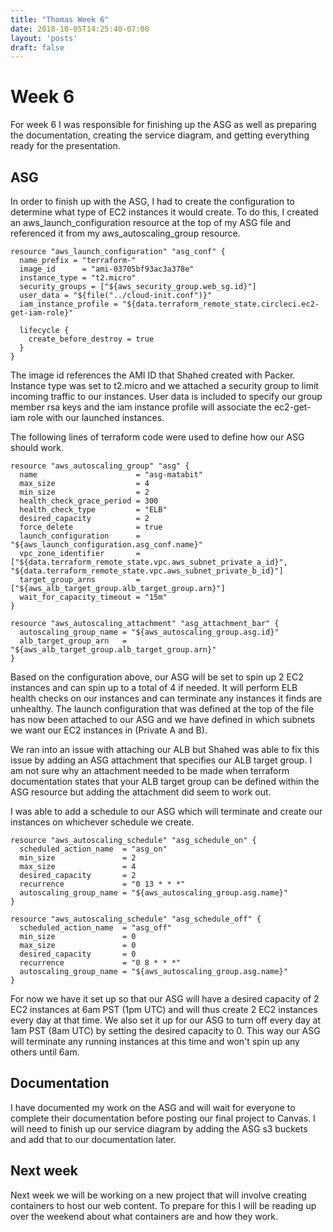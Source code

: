 ```yaml
---
title: "Thomas Week 6"
date: 2018-10-05T14:25:40-07:00
layout: 'posts'
draft: false
---
```


# Week 6
For week 6 I was responsible for finishing up the ASG as well as preparing the documentation, creating the service diagram, and getting everything ready for the presentation.

## ASG
In order to finish up with the ASG, I had to create the configuration to determine what type of EC2 instances it would create. To do this, I created an aws_launch_configuration resource at the top of my ASG file and referenced it from my aws_autoscaling_group resource. 

```
resource "aws_launch_configuration" "asg_conf" {
  name_prefix = "terraform-"
  image_id      = "ami-03705bf93ac3a378e"
  instance_type = "t2.micro"
  security_groups = ["${aws_security_group.web_sg.id}"]
  user_data = "${file("../cloud-init.conf")}"
  iam_instance_profile = "${data.terraform_remote_state.circleci.ec2-get-iam-role}"

  lifecycle {
    create_before_destroy = true
  }
}
```

The image id references the AMI ID that Shahed created with Packer. Instance type was set to t2.micro and we attached a security group to limit incoming traffic to our instances. User data is included to specify our group member rsa keys and the iam instance profile will associate the ec2-get-iam role with our launched instances. 

The following lines of terraform code were used to define how our ASG should work.

```
resource "aws_autoscaling_group" "asg" {
  name                      = "asg-matabit"
  max_size                  = 4
  min_size                  = 2
  health_check_grace_period = 300
  health_check_type         = "ELB"
  desired_capacity          = 2
  force_delete              = true
  launch_configuration      = "${aws_launch_configuration.asg_conf.name}"
  vpc_zone_identifier       = ["${data.terraform_remote_state.vpc.aws_subnet_private_a_id}", "${data.terraform_remote_state.vpc.aws_subnet_private_b_id}"]
  target_group_arns         = ["${aws_alb_target_group.alb_target_group.arn}"]
  wait_for_capacity_timeout = "15m"
}

resource "aws_autoscaling_attachment" "asg_attachment_bar" {
  autoscaling_group_name = "${aws_autoscaling_group.asg.id}"
  alb_target_group_arn   = "${aws_alb_target_group.alb_target_group.arn}"
}
```

Based on the configuration above, our ASG will be set to spin up 2 EC2 instances and can spin up to a total of 4 if needed. It will perform ELB health checks on our instances and can terminate any instances it finds are unhealthy. The launch configuration that was defined at the top of the file has now been attached to our ASG and we have defined in which subnets we want our EC2 instances in (Private A and B). 

We ran into an issue with attaching our ALB but Shahed was able to fix this issue by adding an ASG attachment that specifies our ALB target group. I am not sure why an attachment needed to be made when terraform documentation states that your ALB target group can be defined within the ASG resource but adding the attachment did seem to work out.

I was able to add a schedule to our ASG which will terminate and create our instances on whichever schedule we create.

```
resource "aws_autoscaling_schedule" "asg_schedule_on" {
  scheduled_action_name  = "asg_on"
  min_size               = 2
  max_size               = 4
  desired_capacity       = 2
  recurrence             = "0 13 * * *"
  autoscaling_group_name = "${aws_autoscaling_group.asg.name}"
}

resource "aws_autoscaling_schedule" "asg_schedule_off" {
  scheduled_action_name  = "asg_off"
  min_size               = 0
  max_size               = 0
  desired_capacity       = 0
  recurrence             = "0 8 * * *"
  autoscaling_group_name = "${aws_autoscaling_group.asg.name}"
}
```
For now we have it set up so that our ASG will have a desired capacity of 2 EC2 instances at 6am PST (1pm UTC) and will thus create 2 EC2 instances every day at that time. We also set it up for our ASG to turn off every day at 1am PST (8am UTC) by setting the desired capacity to 0. This way our ASG will terminate any running instances at this time and won't spin up any others until 6am.

## Documentation
I have documented my work on the ASG and will wait for everyone to complete their documentation before posting our final project to Canvas. I will need to finish up our service diagram by adding the ASG s3 buckets and add that to our documentation later.

## Next week
Next week we will be working on a new project that will involve creating containers to host our web content. To prepare for this I will be reading up over the weekend about what containers are and how they work.
